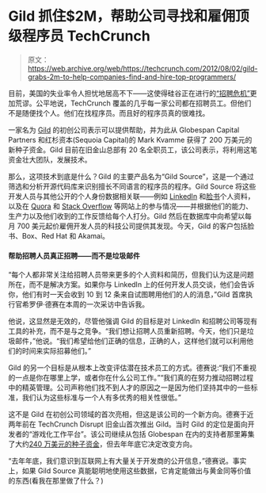 # Gild 抓住$2M，帮助公司寻找和雇佣顶级程序员 TechCrunch

> 原文：<https://web.archive.org/web/https://techcrunch.com/2012/08/02/gild-grabs-2m-to-help-companies-find-and-hire-top-programmers/>

目前，美国的失业率令人担忧地居高不下——这使得硅谷正在进行的[“招聘危机”](https://web.archive.org/web/20221207100907/https://beta.techcrunch.com/2012/04/17/a-sign-of-the-hiring-pocalypse/)更加荒谬。公平地说，TechCrunch 覆盖的几乎每一家公司都在招聘员工。但他们不是随便找个人。他们在找程序员。而且好的程序员真的很难找。

一家名为 [Gild](https://web.archive.org/web/20221207100907/http://www.gild.com/) 的初创公司表示可以提供帮助，并为此从 Globespan Capital Partners 和红杉资本(Sequoia Capital)的 Mark Kvamme 获得了 200 万美元的新种子资金。Gild 目前在旧金山总部有 20 名全职员工，该公司表示，将利用这笔资金壮大团队，发展技术。

那么，这项技术到底是什么？Gild 的主要产品名为“Gild Source”，这是一个通过筛选和分析开源代码库来识别擅长不同语言的程序员的程序。Gild Source 将这些开发人员与其他公开的个人身份数据相关联——例如 [LinkedIn](https://web.archive.org/web/20221207100907/http://www.linkedin.com/) 和[脸书](https://web.archive.org/web/20221207100907/http://www.facebook.com/)个人资料，以及在 [Quora](https://web.archive.org/web/20221207100907/http://www.quora.com/) 和 [Stack Overflow](https://web.archive.org/web/20221207100907/http://stackoverflow.com/) 等网站上的参与情况——并根据他们的能力、生产力以及他们收到的工作反馈给每个人打分。Gild 然后在数据库中向希望以每月 700 美元起价雇佣开发人员的科技公司提供其发现。今天，Gild 的客户包括脸书、Box、Red Hat 和 Akamai。

#### 帮助招聘人员真正招聘——而不是垃圾邮件

“每个人都非常关注给招聘人员带来更多的个人资料和简历，但我们认为这是问题所在，而不是解决方案。如果你与 LinkedIn 上的任何开发人员交谈，他们会告诉你，他们有时一天会收到 10 到 12 条来自试图聘用他们的人的消息，”Gild 首席执行官希罗伊·德赛在本周的一次采访中告诉我。

他说，这显然是无效的，尽管他强调 Gild 的目标是对 LinkedIn 和招聘公司等现有工具的补充，而不是与之竞争。“我们想让招聘人员重新招聘。今天，他们只是垃圾邮件，”他说。“我们希望给他们正确的信息，正确的人，这样他们就可以利用他们的时间来实际招募他们。”

Gild 的另一个目标是从根本上改变评估潜在技术员工的方式。德赛说:“我们不重视的一点是你在哪里上学，或者你在什么公司工作。”“我们真的在努力推动招聘过程中的精英管理。公司声称他们找不到人才的原因之一是因为他们坚持其中的一些标准，我们认为这些标准与一个人有多优秀的相关性很低。”

这不是 Gild 在初创公司领域的首次亮相，但这是该公司的一个新方向。德赛于近两年前在 TechCrunch Disrupt 旧金山首次推出 Gild。当时 Gild 的定位是面向开发者的“游戏化工作平台”。该公司继续从包括 Globespan 在内的支持者那里筹集了大约[240 万美元的种子资金](https://web.archive.org/web/20221207100907/https://beta.techcrunch.com/2011/08/04/social-gaming-and-developer-career-opportunity-platform-gild-raises-2-4-million/)，但去年年底它决定改变方向。

“去年年底，我们意识到互联网上有大量关于开发商的公开信息，”德赛说。事实上，如果 Gild Source 真能聪明地使用这些数据，它肯定能做出与黄金同等价值的东西(看我在那里做了什么？)